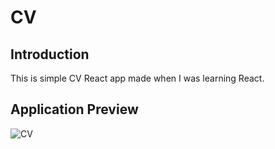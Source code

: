 # CV

## Introduction

This is simple CV React app made when I was learning React. 

## Application Preview

![CV](https://github.com/user-attachments/assets/053a2dbd-4556-4514-a4cd-fc8564c09546)

